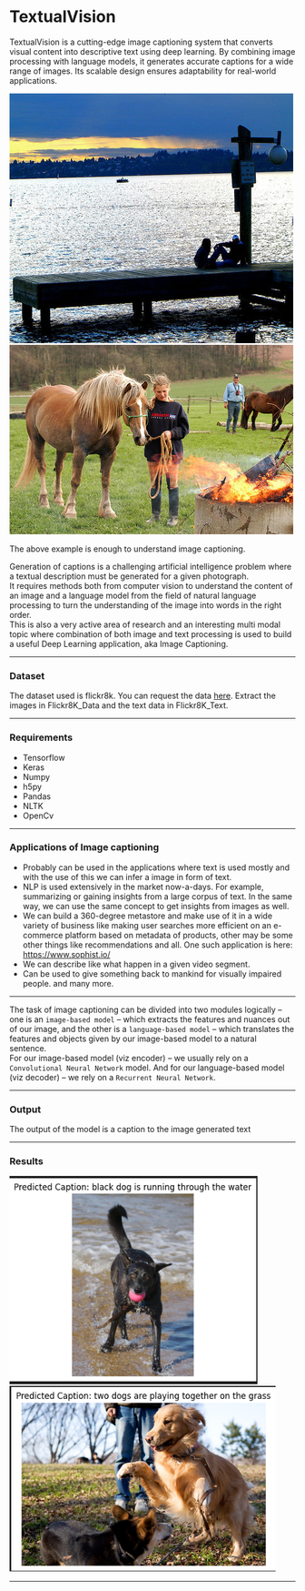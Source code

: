 # TextualVision
TextualVision is a cutting-edge image captioning system that converts visual content into descriptive text using deep learning. By combining image processing with language models, it generates accurate captions for a wide range of images. Its scalable design ensures adaptability for real-world applications.



![image](https://github.com/Jeevana52/TextualVision/blob/main/Images/42637986_135a9786a6.jpg)                 ![image](https://github.com/Jeevana52/TextualVision/blob/main/Images/10815824_2997e03d76.jpg)



The above example is enough to understand image captioning.  

Generation of captions is a challenging artificial intelligence problem where a textual description must be generated for a given photograph.  
It requires methods both from computer vision to understand the content of an image and a language model from the field of natural language processing to turn the understanding of the image into words in the right order.  
This is also a very active area of research and an interesting multi modal topic where combination of both image and text processing is used to build a useful Deep Learning application, aka Image Captioning.    

---
### Dataset
The dataset used is flickr8k. You can request the data [here](https://www.kaggle.com/shadabhussain/flickr8k). Extract the images in Flickr8K_Data and the text data in Flickr8K_Text.

---
### Requirements
- Tensorflow
- Keras
- Numpy
- h5py
- Pandas
- NLTK
- OpenCv

---
### Applications of Image captioning
  - Probably can be used in the applications where text is used mostly and with the use of this we can infer a image in form of text.
  - NLP is used extensively in the market now-a-days. For example, summarizing or gaining insights from a large corpus of text. In the same way, we can use the same concept to get insights from images as well.
  - We can build a 360-degree metastore and make use of it in a wide variety of business like making user searches more efficient on an e-commerce platform based on metadata of products, other may be some other things like recommendations and all. One such application is here: https://www.sophist.io/
  - We can describe like what happen in a given video segment.
  - Can be used to give something back to mankind for visually impaired people.
 and many more.

---
The task of image captioning can be divided into two modules logically – one is an `image-based model` – which extracts the features and nuances out of our image, and the other is a `language-based model` – which translates the features and objects given by our image-based model to a natural sentence.    
For our image-based model (viz encoder) – we usually rely on a `Convolutional Neural Network` model. And for our language-based model (viz decoder) – we rely on a `Recurrent Neural Network`. 
</p>

---

### Output
The output of the model is a caption to the image generated text 

---
### Results
![image](https://github.com/Jeevana52/TextualVision/blob/main/Images/SAMPLE1.png) 
 ![image](https://github.com/Jeevana52/TextualVision/blob/main/Images/SAMPLE2.png) 

---
